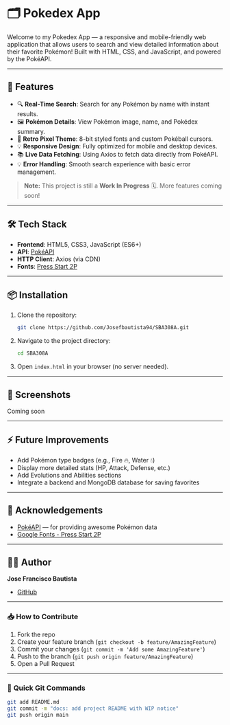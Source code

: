 # 🗂️ Pokedex App

Welcome to my Pokedex App — a responsive and mobile-friendly web application that allows users to search and view detailed information about their favorite Pokémon! Built with HTML, CSS, and JavaScript, and powered by the PokéAPI.

---

## 🚀 Features

- 🔍 **Real-Time Search**: Search for any Pokémon by name with instant results.
- 🖼️ **Pokémon Details**: View Pokémon image, name, and Pokédex summary.
- 🎨 **Retro Pixel Theme**: 8-bit styled fonts and custom Pokéball cursors.
- 💡 **Responsive Design**: Fully optimized for mobile and desktop devices.
- 📚 **Live Data Fetching**: Using Axios to fetch data directly from PokéAPI.
- 💡 **Error Handling**: Smooth search experience with basic error management.

> **Note:** This project is still a **Work In Progress** 🗓️. More features coming soon!

---

## 🛠️ Tech Stack

- **Frontend**: HTML5, CSS3, JavaScript (ES6+)
- **API**: [PokéAPI](https://pokeapi.co/)
- **HTTP Client**: Axios (via CDN)
- **Fonts**: [Press Start 2P](https://fonts.google.com/specimen/Press+Start+2P)

---

## 📦 Installation

1. Clone the repository:
   ```bash
   git clone https://github.com/Josefbautista94/SBA308A.git
   ```
2. Navigate to the project directory:
   ```bash
   cd SBA308A
   ```
3. Open `index.html` in your browser (no server needed).

---

## 📸 Screenshots

Coming soon

---

## ⚡ Future Improvements

- Add Pokémon type badges (e.g., Fire 🔥, Water 💧)
- Display more detailed stats (HP, Attack, Defense, etc.)
- Add Evolutions and Abilities sections
- Integrate a backend and MongoDB database for saving favorites

---

## 🤝 Acknowledgements

- [PokéAPI](https://pokeapi.co/) — for providing awesome Pokémon data
- [Google Fonts - Press Start 2P](https://fonts.google.com/specimen/Press+Start+2P)

---

## 🧑‍💻 Author

**Jose Francisco Bautista**

- [GitHub](https://github.com/Josefbautista94)

---

### 📥 **How to Contribute**
1. Fork the repo
2. Create your feature branch (`git checkout -b feature/AmazingFeature`)
3. Commit your changes (`git commit -m 'Add some AmazingFeature'`)
4. Push to the branch (`git push origin feature/AmazingFeature`)
5. Open a Pull Request

---

### 💾 **Quick Git Commands**

```bash
git add README.md
git commit -m "docs: add project README with WIP notice"
git push origin main
```
